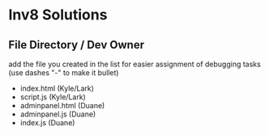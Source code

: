 # Inv8 Solutions

## File Directory / Dev Owner

add the file you created in the list for easier assignment of debugging tasks (use dashes "-" to make it bullet)
- index.html (Kyle/Lark)
- script.js (Kyle/Lark)
- adminpanel.html (Duane)
- adminpanel.js (Duane)
- index.js (Duane)
